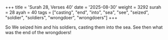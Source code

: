 +++
title = 'Surah 28, Verses 40'
date = '2025-08-30'
weight = 3292
surah = 28
ayah = 40
tags = ["casting", "end", "into", "sea", "see", "seized", "soldier", "soldiers", "wrongdoer", "wrongdoers"]
+++

So We seized him and his soldiers, casting them into the sea. See then what was the end of the wrongdoers!